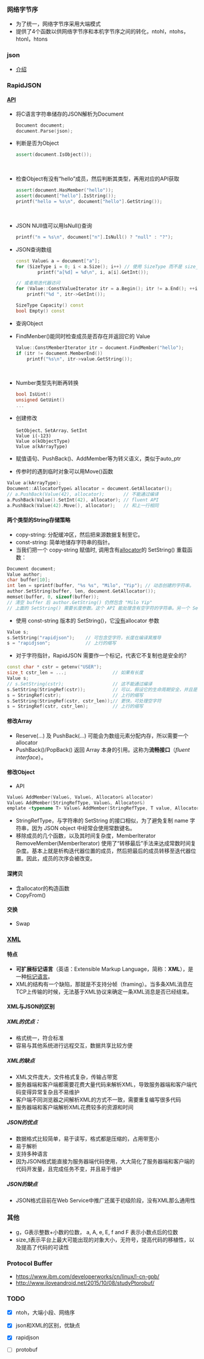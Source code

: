 ### 网络字节序

* 为了统一，网络字节序采用大端模式
* 提供了4个函数以供网络字节序和本机字节序之间的转化，ntohl，ntohs，htonl，htons



### json

* [介绍](https://zh.wikipedia.org/wiki/JSON)



### RapidJSON

#### [API](http://rapidjson.org/zh-cn/md_doc_tutorial_8zh-cn.html)

* 将C语言字符串储存的JSON解析为Document

  ```C++
  Document document;
  document.Parse(json);
  ```



* 判断是否为Object

  ```c++
  assert(document.IsObject());
  ```

  ​

* 检查Object有没有“hello”成员，然后判断其类型，再用对应的API获取

  ```c++
  assert(document.HasMember("hello"));
  assert(document["hello"].IsString());
  printf("hello = %s\n", document["hello"].GetString());
  ```

  ​

* JSON NUll值可以用IsNull()查询

  ```c++
  printf("n = %s\n", document["n"].IsNull() ? "null" : "?");
  ```



* JSON查询数组

  ```c++
  const Value& a = document["a"];
  for (SizeType i = 0; i < a.Size(); i++) // 使用 SizeType 而不是 size_t
          printf("a[%d] = %d\n", i, a[i].GetInt());

  // 或者用迭代器访问
  for (Value::ConstValueIterator itr = a.Begin(); itr != a.End(); ++itr)
      printf("%d ", itr->GetInt());

  SizeType Capacity() const
  bool Empty() const
  ```



* 查询Object

* FindMenber()能同时检查成员是否存在并返回它的 Value

  ```c++
  Value::ConstMemberIterator itr = document.FindMember("hello");
  if (itr != document.MemberEnd())
      printf("%s\n", itr->value.GetString());
  ```

  ​

* Number类型先判断再转换

  ```C++
  bool IsUint()
  unsigned GetUint()
  ...
  ```



* 创建修改

  ```
  SetObject、SetArray、SetInt
  Value i(-123)
  Value o(kObjectType)
  Value a(kArrayType)
  ```

* 赋值语句、PushBack()、AddMember等为转义语义，类似于auto_ptr

* 传参时的遇到临时对象可以用Move()函数
```C++
Value a(kArrayType);
Document::AllocatorType& allocator = document.GetAllocator();
// a.PushBack(Value(42), allocator);       // 不能通过编译
a.PushBack(Value().SetInt(42), allocator); // fluent API
a.PushBack(Value(42).Move(), allocator);   // 和上一行相同
```

#### 两个类型的String存储策略
* copy-string: 分配缓冲区，然后把来源数据复制至它。
* const-string: 简单地储存字符串的指针。
* 当我们把一个 copy-string 赋值时, 调用含有<u>allocator</u>的 SetString() 重载函数：
```C++
Document document;
Value author;
char buffer[10];
int len = sprintf(buffer, "%s %s", "Milo", "Yip"); // 动态创建的字符串。
author.SetString(buffer, len, document.GetAllocator());
memset(buffer, 0, sizeof(buffer));
// 清空 buffer 后 author.GetString() 仍然包含 "Milo Yip"
// 上面的 SetString() 需要长度参数。这个 API 能处理含有空字符的字符串。另一个 SetString() 重载函数没有长度参数，它假设输入是空字符结尾的，并会调用类似 strlen() 的函数去获取长度
```
* 使用 const-string 版本的 SetString()，它<u>没有</u>allocator 参数
```C++
Value s;
s.SetString("rapidjson");    // 可包含空字符，长度在编译萁推导
s = "rapidjson";             // 上行的缩写
```
* 对于字符指针，RapidJSON 需要作一个标记，代表它不复制也是安全的?
```C++
const char * cstr = getenv("USER");
size_t cstr_len = ...;                 // 如果有长度
Value s;
// s.SetString(cstr);                  // 这不能通过编译
s.SetString(StringRef(cstr));          // 可以，假设它的生命周期安全，并且是以空字符结尾的
s = StringRef(cstr);                   // 上行的缩写
s.SetString(StringRef(cstr, cstr_len));// 更快，可处理空字符
s = StringRef(cstr, cstr_len);         // 上行的缩写
```

#### 修改Array
* Reserve(...) 及 PushBack(...) 可能会为数组元素分配内存，所以需要一个 allocator
* PushBack()/PopBack() 返回 Array 本身的引用。这称为<b>流畅接口</b>（_fluent interface_）。
  ​
#### 修改Object
* API
```C++
Value& AddMember(Value&, Value&, Allocator& allocator)
Value& AddMember(StringRefType, Value&, Allocator&)
emplate <typename T> Value& AddMember(StringRefType, T value, Allocator&)
```
* StringRefType，与字符串的 SetString 的接口相似，为了避免复制 name 字符串，因为 JSON object 中经常会使用常数键名。
* 移除成员的几个函数，以及其时间复杂度，MemberIterator RemoveMember(MemberIterator) 使用了“转移最后”手法来达成常数时间复杂度。基本上就是析构迭代器位置的成员，然后把最后的成员转移至迭代器位置。因此，成员的次序会被改变。

#### 深拷贝
* 含allocator的构造函数
* CopyFrom()

#### 交换
* Swap



### [XML](https://zh.wikipedia.org/wiki/XML)

#### 特点

* **可扩展标记语言**（英语：Extensible Markup Language，简称：**XML**），是一种[标记语言](https://zh.wikipedia.org/wiki/%E6%A0%87%E8%AE%B0%E8%AF%AD%E8%A8%80)。
* XML的结构有一个缺陷，那就是不支持分帧（framing）。当多条XML消息在TCP上传输的时候，无法基于XML协议来确定一条XML消息是否已经结束。

#### XML与JSON的区别

##### XML的优点：

* 格式统一，符合标准
* 容易与其他系统进行远程交互，数据共享比较方便

##### XML的缺点

* XML文件庞大，文件格式复杂，传输占带宽
* 服务器端和客户端都需要花费大量代码来解析XML，导致服务器端和客户端代码变得异常复杂且不易维护
* 客户端不同浏览器之间解析XML的方式不一致，需要重复编写很多代码
* 服务器端和客户端解析XML花费较多的资源和时间

##### JSON的优点

* 数据格式比较简单，易于读写，格式都是压缩的，占用带宽小
* 易于解析
* 支持多种语言
* 因为JSON格式能直接为服务器端代码使用，大大简化了服务器端和客户端的代码开发量，且完成任务不变，并且易于维护

##### JSON的缺点

* JSON格式目前在Web Service中推广还属于初级阶段，没有XML那么通用性



### 其他

* g，G表示整数+小数的位数， a, A, e, E, f and F 表示小数点后的位数
* size_t表示平台上最大可能出现的对象大小，无符号，提高代码的移植性，以及提高了代码的可读性




### Protocol Buffer

* https://www.ibm.com/developerworks/cn/linux/l-cn-gpb/
* http://www.iloveandroid.net/2015/10/08/studyPtorobuf/




### TODO

- [x] ntoh，大端小段、网络序


- [x] json和XML的区别，优缺点

- [x] rapidjson

- [ ] protobuf

      ​
